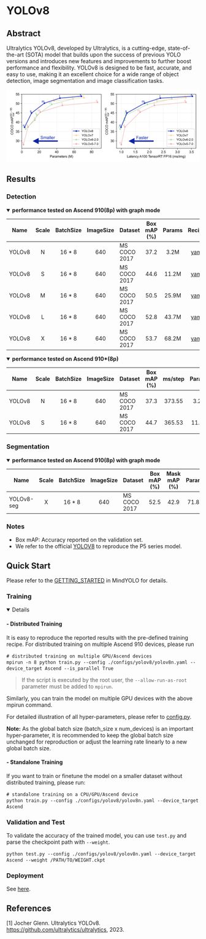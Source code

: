 # YOLOv8

## Abstract
Ultralytics YOLOv8, developed by Ultralytics, is a cutting-edge, state-of-the-art (SOTA) model that builds upon the success of previous YOLO versions and introduces new features and improvements to further boost performance and flexibility. YOLOv8 is designed to be fast, accurate, and easy to use, making it an excellent choice for a wide range of object detection, image segmentation and image classification tasks.

<div align=center>
<img src="https://raw.githubusercontent.com/zhanghuiyao/pics/main/mindyolomindyolo-yolov8-comparison-plots.png"/>
</div>

## Results

### Detection

<details open markdown>
<summary><b>performance tested on Ascend 910(8p) with graph mode</b></summary>

| Name   |        Scale       | BatchSize | ImageSize | Dataset      | Box mAP (%) | Params |                Recipe                        | Download                                                                                                             |
|--------|        :---:       |   :---:   |   :---:   |--------------|    :---:    |  :---: |                :---:                         |        :---:       |
| YOLOv8 | N                  |  16 * 8   |    640    | MS COCO 2017 |    37.2     | 3.2M   | [yaml](./yolov8n.yaml)        | [weights](https://download.mindspore.cn/toolkits/mindyolo/yolov8/yolov8-n_500e_mAP372-cc07f5bd.ckpt)                 |
| YOLOv8 | S                  |  16 * 8   |    640    | MS COCO 2017 |    44.6     | 11.2M  | [yaml](./yolov8s.yaml)        | [weights](https://download.mindspore.cn/toolkits/mindyolo/yolov8/yolov8-s_500e_mAP446-3086f0c9.ckpt)                 |
| YOLOv8 | M                  |  16 * 8   |    640    | MS COCO 2017 |    50.5     | 25.9M  | [yaml](./yolov8m.yaml)        | [weights](https://download.mindspore.cn/toolkits/mindyolo/yolov8/yolov8-m_500e_mAP505-8ff7a728.ckpt)                 |
| YOLOv8 | L                  |  16 * 8   |    640    | MS COCO 2017 |    52.8     | 43.7M  | [yaml](./yolov8l.yaml)        | [weights](https://download.mindspore.cn/toolkits/mindyolo/yolov8/yolov8-l_500e_mAP528-6e96d6bb.ckpt)                 |
| YOLOv8 | X                  |  16 * 8   |    640    | MS COCO 2017 |    53.7     | 68.2M  | [yaml](./yolov8x.yaml)        | [weights](https://download.mindspore.cn/toolkits/mindyolo/yolov8/yolov8-x_500e_mAP537-b958e1c7.ckpt)                 |
</details>

<details open markdown>
<summary><b>performance tested on Ascend 910*(8p)</b></summary>

| Name   |        Scale       | BatchSize | ImageSize | Dataset      | Box mAP (%) | ms/step | Params |                Recipe                        | Download                                                                                                             |
|--------|        :---:       |   :---:   |   :---:   |--------------|    :---:    |  :---:  |  :---: |                :---:                         |        :---:       |
| YOLOv8 | N                  |  16 * 8   |    640    | MS COCO 2017 |     37.3    | 373.55  | 3.2M   | [yaml](./yolov8n.yaml)        | [weights](https://download-mindspore.osinfra.cn/toolkits/mindyolo/yolov8/yolov8-n_500e_mAP372-0e737186-910v2.ckpt)                 |
| YOLOv8 | S                  |  16 * 8   |    640    | MS COCO 2017 |     44.7    | 365.53  | 11.2M  | [yaml](./yolov8s.yaml)        | [weights](https://download-mindspore.osinfra.cn/toolkits/mindyolo/yolov8/yolov8-s_500e_mAP446-fae4983f-910v2.ckpt)  |
</details>

### Segmentation

<details open markdown>
<summary><b>performance tested on Ascend 910(8p) with graph mode</b></summary>

| Name       | Scale | BatchSize | ImageSize | Dataset      | Box mAP (%) | Mask mAP (%) | Params |                Recipe                        | Download                                                                                                       |
|------------| :---: |   :---:   |   :---:   |--------------|    :---:    |     :---:    |  :---: |                :---:                         |        :---:       |
| YOLOv8-seg |   X   |  16 * 8   |    640    | MS COCO 2017 |     52.5    |     42.9     |  71.8M | [yaml](./seg/yolov8x-seg.yaml) | [weights](https://download.mindspore.cn/toolkits/mindyolo/yolov8/yolov8-x-seg_300e_mAP_mask_429-b4920557.ckpt) |
</details>

### Notes

- Box mAP: Accuracy reported on the validation set.
- We refer to the official [YOLOV8](https://github.com/ultralytics/ultralytics) to reproduce the P5 series model.

## Quick Start

Please refer to the [GETTING_STARTED](https://github.com/mindspore-lab/mindyolo/blob/master/GETTING_STARTED.md) in MindYOLO for details.

### Training

<details open>

#### - Distributed Training

It is easy to reproduce the reported results with the pre-defined training recipe. For distributed training on multiple Ascend 910 devices, please run
```shell
# distributed training on multiple GPU/Ascend devices
mpirun -n 8 python train.py --config ./configs/yolov8/yolov8n.yaml --device_target Ascend --is_parallel True
```
> If the script is executed by the root user, the `--allow-run-as-root` parameter must be added to `mpirun`.

Similarly, you can train the model on multiple GPU devices with the above mpirun command.

For detailed illustration of all hyper-parameters, please refer to [config.py](https://github.com/mindspore-lab/mindyolo/blob/master/mindyolo/utils/config.py).

**Note:**  As the global batch size  (batch_size x num_devices) is an important hyper-parameter, it is recommended to keep the global batch size unchanged for reproduction or adjust the learning rate linearly to a new global batch size.

#### - Standalone Training

If you want to train or finetune the model on a smaller dataset without distributed training, please run:

```shell
# standalone training on a CPU/GPU/Ascend device
python train.py --config ./configs/yolov8/yolov8n.yaml --device_target Ascend
```

</details>

### Validation and Test

To validate the accuracy of the trained model, you can use `test.py` and parse the checkpoint path with `--weight`.

```
python test.py --config ./configs/yolov8/yolov8n.yaml --device_target Ascend --weight /PATH/TO/WEIGHT.ckpt
```

### Deployment

See [here](../../deploy/README.md).

## References

<!--- Guideline: Citation format should follow GB/T 7714. -->
[1] Jocher Glenn. Ultralytics YOLOv8. https://github.com/ultralytics/ultralytics, 2023.
